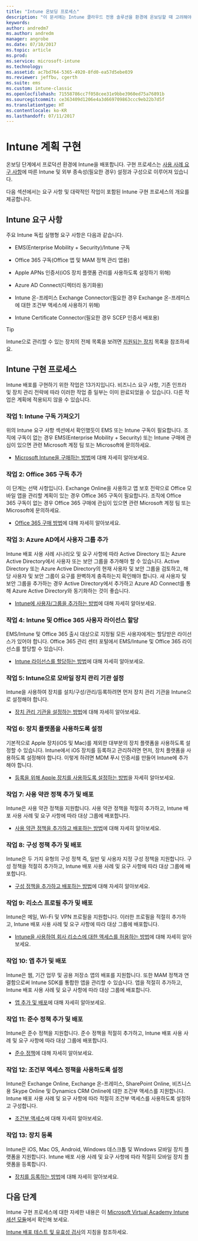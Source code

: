 ```yaml
---
title: "Intune 온보딩 프로세스"
description: "이 문서에는 Intune 클라우드 전용 솔루션을 환경에 온보딩할 때 고려해야 하는 유용한 모든 세부 정보가 포함되어 있습니다."
keywords: 
author: andredm7
ms.author: andredm
manager: angrobe
ms.date: 07/10/2017
ms.topic: article
ms.prod: 
ms.service: microsoft-intune
ms.technology: 
ms.assetid: ac7bd764-5365-4920-8fd0-ea57d5ebe039
ms.reviewer: jeffbu, cgerth
ms.suite: ems
ms.custom: intune-classic
ms.openlocfilehash: 71558786cc7f058cee31e9bbe3960ed75a76891b
ms.sourcegitcommit: ce363409d1206e4a3d669709863ccc9eb22b7d5f
ms.translationtype: HT
ms.contentlocale: ko-KR
ms.lasthandoff: 07/11/2017
---
```

# <a name="implement-your-intune-plan"></a>Intune 계획 구현

온보딩 단계에서 프로덕션 환경에 Intune을 배포합니다. 구현 프로세스는 [사용 사례 요구 사항](planning-guide-requirements.md)에 따른 Intune 및 외부 종속성(필요한 경우) 설정과 구성으로 이루어져 있습니다.

다음 섹션에서는 요구 사항 및 대략적인 작업이 포함된 Intune 구현 프로세스의 개요를 제공합니다.

## <a name="intune-requirements"></a>Intune 요구 사항

주요 Intune 독립 실행형 요구 사항은 다음과 같습니다.

-   EMS(Enterprise Mobility + Security)/Intune 구독

-   Office 365 구독(Office 앱 및 MAM 정책 관리 앱용)

-   Apple APNs 인증서(iOS 장치 플랫폼 관리를 사용하도록 설정하기 위해)

-   Azure AD Connect(디렉터리 동기화용)

-   Intune 온-프레미스 Exchange Connector(필요한 경우 Exchange 온-프레미스에 대한 조건부 액세스에 사용하기 위해)

-   Intune Certificate Connector(필요한 경우 SCEP 인증서 배포용)

>[!TIP]
> Intune으로 관리할 수 있는 장치의 전체 목록을 보려면 [지원되는 장치](supported-devices-browsers.md) 목록을 참조하세요.

## <a name="intune-implementation-process"></a>Intune 구현 프로세스

Intune 배포를 구현하기 위한 작업은 13가지입니다. 비즈니스 요구 사항, 기존 인프라 및 장치 관리 전략에 따라 이러한 작업 중 일부는 이미 완료되었을 수 있습니다. 다른 작업은 계획에 적용되지 않을 수 있습니다.

### <a name="task-1-get-an-intune-subscription"></a>작업 1: Intune 구독 가져오기

위의 Intune 요구 사항 섹션에서 확인했듯이 EMS 또는 Intune 구독이 필요합니다. 조직에 구독이 없는 경우 EMS(Enterprise Mobility + Security) 또는 Intune 구매에 관심이 있으면 관련 Microsoft 계정 팀 또는 Microsoft에 문의하세요.

-   [Microsoft Intune을 구매하는 방법](https://www.microsoft.com/cloud-platform/microsoft-intune-pricing)에 대해 자세히 알아보세요.

### <a name="task-2-add-office-365-subscription"></a>작업 2: Office 365 구독 추가

이 단계는 선택 사항입니다. Exchange Online을 사용하고 앱 보호 전략으로 Office 모바일 앱을 관리할 계획이 있는 경우 Office 365 구독이 필요합니다. 조직에 Office 365 구독이 없는 경우 Office 365 구매에 관심이 있으면 관련 Microsoft 계정 팀 또는 Microsoft에 문의하세요.

-   [Office 365 구매 방법](https://products.office.com/business/compare-office-365-for-business-plans)에 대해 자세히 알아보세요.

### <a name="task-3-add-users-groups-in-azure-ad"></a>작업 3: Azure AD에서 사용자 그룹 추가

Intune 배포 사용 사례 시나리오 및 요구 사항에 따라 Active Directory 또는 Azure Active Directory에서 사용자 또는 보안 그룹을 추가해야 할 수 있습니다. Active Directory 또는 Azure Active Directory의 현재 사용자 및 보안 그룹을 검토하고, 해당 사용자 및 보안 그룹이 요구를 완벽하게 충족하는지 확인해야 합니다. 새 사용자 및 보안 그룹을 추가하는 경우 Active Directory에서 추가하고 Azure AD Connect를 통해 Azure Active Directory와 동기화하는 것이 좋습니다.


-   [Intune에 사용자/그룹을 추가하는 방법](users-permissions-add.md)에 대해 자세히 알아보세요.
<!---why not send them to the AAD connect topic? Question out to Andre: https://docs.microsoft.com/en-us/azure/active-directory/connect/active-directory-aadconnect--->



### <a name="task-4-assign-intune-and-office-365-user-licenses"></a>작업 4: Intune 및 Office 365 사용자 라이선스 할당

EMS/Intune 및 Office 365 출시 대상으로 지정될 모든 사용자에게는 할당받은 라이선스가 있어야 합니다. Office 365 관리 센터 포털에서 EMS/Intune 및 Office 365 라이선스를 할당할 수 있습니다.

-   [Intune 라이선스를 할당하는 방법](licenses-assign.md)에 대해 자세히 알아보세요.

### <a name="task-5-set-mobile-device-management-authority-to-intune"></a>작업 5: Intune으로 모바일 장치 관리 기관 설정

Intune을 사용하여 장치를 설치/구성/관리/등록하려면 먼저 장치 관리 기관을 Intune으로 설정해야 합니다.

-   [장치 관리 기관을 설정하는 방법](mdm-authority-set.md)에 대해 자세히 알아보세요.

### <a name="task-6-enable-device-platforms"></a>작업 6: 장치 플랫폼을 사용하도록 설정

기본적으로 Apple 장치(iOS 및 Mac)를 제외한 대부분의 장치 플랫폼을 사용하도록 설정할 수 있습니다. Intune에서 iOS 장치를 등록하고 관리하려면 먼저, 장치 플랫폼을 사용하도록 설정해야 합니다. 이렇게 하려면 MDM 푸시 인증서를 만들어 Intune에 추가해야 합니다.

-   [등록을 위해 Apple 장치를 사용하도록 설정하는 방법](apple-mdm-push-certificate-get.md)을 자세히 알아보세요.

### <a name="task-7-add-and-deploy-terms-and-conditions-policies"></a>작업 7: 사용 약관 정책 추가 및 배포

Intune은 사용 약관 정책을 지원합니다. 사용 약관 정책을 적절히 추가하고, Intune 배포 사용 사례 및 요구 사항에 따라 대상 그룹에 배포합니다.

-   [사용 약관 정책을 추가하고 배포하는 방법](terms-and-conditions-create.md)에 대해 자세히 알아보세요.

### <a name="task-8-add-and-deploy-configuration-policies"></a>작업 8: 구성 정책 추가 및 배포

Intune은 두 가지 유형의 구성 정책 즉, 일반 및 사용자 지정 구성 정책을 지원합니다. 구성 정책을 적절히 추가하고, Intune 배포 사용 사례 및 요구 사항에 따라 대상 그룹에 배포합니다.

-   [구성 정책을 추가하고 배포하는 방법](device-profiles.md)에 대해 자세히 알아보세요.

### <a name="task-9-add-and-deploy-resource-profiles"></a>작업 9: 리소스 프로필 추가 및 배포

Intune은 메일, Wi-Fi 및 VPN 프로필을 지원합니다. 이러한 프로필을 적절히 추가하고, Intune 배포 사용 사례 및 요구 사항에 따라 대상 그룹에 배포합니다.

-   [Intune을 사용하여 회사 리소스에 대한 액세스를 허용하는 방법](device-profiles.md)에 대해 자세히 알아보세요.

### <a name="task-10-add-and-deploy-apps"></a>작업 10: 앱 추가 및 배포

Intune은 웹, 기간 업무 및 공용 저장소 앱의 배포를 지원합니다. 또한 MAM 정책과 연결함으로써 Intune SDK를 통합한 앱을 관리할 수 있습니다. 앱을 적절히 추가하고, Intune 배포 사용 사례 및 요구 사항에 따라 대상 그룹에 배포합니다.

-   [앱 추가 및 배포](app-management.md)에 대해 자세히 알아보세요.

### <a name="task-11-add-and-deploy-compliance-policies"></a>작업 11: 준수 정책 추가 및 배포

Intune은 준수 정책을 지원합니다. 준수 정책을 적절히 추가하고, Intune 배포 사용 사례 및 요구 사항에 따라 대상 그룹에 배포합니다.

-   [준수 정책](device-compliance.md)에 대해 자세히 알아보세요.

### <a name="task-12-enable-conditional-access-policies"></a>작업 12: 조건부 액세스 정책을 사용하도록 설정

Intune은 Exchange Online, Exchange 온-프레미스, SharePoint Online, 비즈니스용 Skype Online 및 Dynamics CRM Online에 대한 조건부 액세스를 지원합니다. Intune 배포 사용 사례 및 요구 사항에 따라 적절히 조건부 액세스를 사용하도록 설정하고 구성합니다.

-   [조건부 액세스](conditional-access.md)에 대해 자세히 알아보세요.

### <a name="task-13-enroll-devices"></a>작업 13: 장치 등록

Intune은 iOS, Mac OS, Android, Windows 데스크톱 및 Windows 모바일 장치 플랫폼을 지원합니다. Intune 배포 사용 사례 및 요구 사항에 따라 적절히 모바일 장치 플랫폼을 등록합니다.

-   [장치를 등록하는 방법](device-enrollment.md)에 대해 자세히 알아보세요.


## <a name="next-steps"></a>다음 단계

Intune 구현 프로세스에 대한 자세한 내용은 이 [Microsoft Virtual Academy Intune 세션 모듈](https://mva.microsoft.com/en-US/training-courses/deploying-microsoft-enterprise-mobility-suite-16408)에서 확인해 보세요.


[Intune 배포 테스트 및 유효성 검사](planning-guide-test-validation.md)의 지침을 참조하세요.
